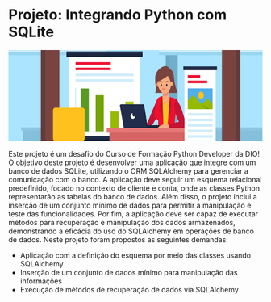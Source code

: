 # Projeto: Integrando Python com SQLite

<img loading="lazy" src="https://github.com/viniciusaze/projeto_integrando_python_sqlite/blob/main/image_project_python_sqlite.jpg?raw=true" width="650" height="180"/>

 Este projeto é um desafio do Curso de Formação Python Developer da DIO!
O objetivo deste projeto é desenvolver uma aplicação que integre com um banco de dados SQLite, utilizando o ORM SQLAlchemy para gerenciar a comunicação com o banco. A aplicação deve seguir um esquema relacional predefinido, focado no contexto de cliente e conta, onde as classes Python representarão as tabelas do banco de dados. Além disso, o projeto inclui a inserção de um conjunto mínimo de dados para permitir a manipulação e teste das funcionalidades. Por fim, a aplicação deve ser capaz de executar métodos para recuperação e manipulação dos dados armazenados, demonstrando a eficácia do uso do SQLAlchemy em operações de banco de dados.
Neste projeto foram propostos as seguintes demandas:

- Aplicação com a definição do esquema por meio das classes usando SQLAlchemy
- Inserção de um conjunto de dados mínimo para manipulação das informações
- Execução de métodos de recuperação de dados via SQLAlchemy





